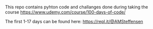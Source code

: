 This repo contains pyhton code and challanges done during taking 
the course https://www.udemy.com/course/100-days-of-code/

The first 1-17 days can be found here: https://repl.it/@AMSteffensen

